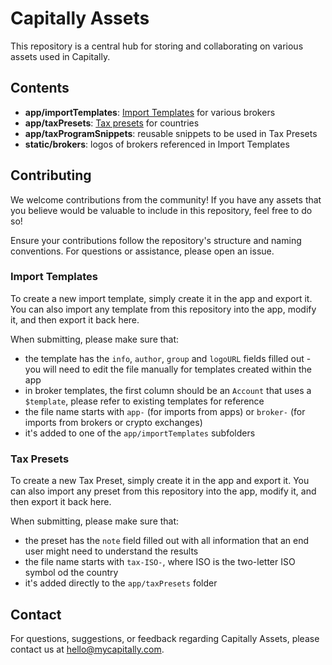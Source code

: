 # Capitally Assets

This repository is a central hub for storing and collaborating on various assets used in Capitally.

## Contents

- **app/importTemplates**: [Import Templates](https://www.mycapitally.com/help/import-from-a-broker) for various brokers
- **app/taxPresets**: [Tax presets](https://www.mycapitally.com/help/tax-presets) for countries
- **app/taxProgramSnippets**: reusable snippets to be used in Tax Presets
- **static/brokers**: logos of brokers referenced in Import Templates

## Contributing

We welcome contributions from the community! If you have any assets that you believe would be valuable to include in this repository, feel free to do so!

Ensure your contributions follow the repository's structure and naming conventions. For questions or assistance, please open an issue.

### Import Templates

To create a new import template, simply create it in the app and export it.
You can also import any template from this repository into the app, modify it, and then export it back here.

When submitting, please make sure that:

- the template has the `info`, `author`, `group` and `logoURL` fields filled out - you will need
  to edit the file manually for templates created within the app
- in broker templates, the first column should be an `Account` that uses a `$template`,
  please refer to existing templates for reference
- the file name starts with `app-` (for imports from apps) or `broker-` (for imports from brokers or crypto exchanges)
- it's added to one of the `app/importTemplates` subfolders

### Tax Presets

To create a new Tax Preset, simply create it in the app and export it.
You can also import any preset from this repository into the app, modify it, and then export it back here.

When submitting, please make sure that:

- the preset has the `note` field filled out with all information that an end user
  might need to understand the results
- the file name starts with `tax-ISO-`, where ISO is the two-letter ISO symbol od the country
- it's added directly to the `app/taxPresets` folder

## Contact

For questions, suggestions, or feedback regarding Capitally Assets, please contact us at [hello@mycapitally.com](mailto:hello@mycapitally.com).
